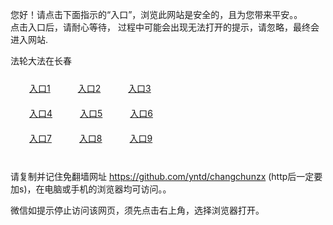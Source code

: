 您好！请点击下面指示的“入口”，浏览此网站是安全的，且为您带来平安。。 <br/>
点击入口后，请耐心等待， 过程中可能会出现无法打开的提示，请忽略，最终会进入网站. </br>

法轮大法在长春<br/>
<div style="padding:10px"><a style="margin:20px" target="_blank" href="https://dkkojmuisv7qg.cloudfront.net/2Qpsp?odxqarrk" id="ccLink1" rel="nofollow">入口1</a> <a target="_blank" style="margin:20px" href="https://d1jp13ydgird7c.cloudfront.net/2Qpsp?wfsmxzyv" id="ccLink2" rel="nofollow">入口2</a> <a style="margin:20px" target="_blank" href="https://dwt4wlgc0av73.cloudfront.net/2Qpsp?erbrpit" id="ccLink3" rel="nofollow">入口3</a></div>

<div style="padding:10px" ><a style="margin:20px" target="_blank" href="https://dkkojmuisv7qg.cloudfront.net/2Qpsp?odxqarrk" id="ccLink4" rel="nofollow">入口4</a> <a style="margin:20px" href="https://d1jp13ydgird7c.cloudfront.net/2Qpsp?wfsmxzyv" target="_blank" id="ccLink5" rel="nofollow">入口5</a> <a style="margin:20px" href="https://dwt4wlgc0av73.cloudfront.net/2Qpsp?erbrpit" target="_blank" id="ccLink6" rel="nofollow">入口6</a></div>

<div style="padding:10px"><a style="margin:20px" target="_blank" href="https://dkkojmuisv7qg.cloudfront.net/2Qpsp?odxqarrk" id="ccLink7" rel="nofollow">入口7</a> <a style="margin:20px" href="https://d1jp13ydgird7c.cloudfront.net/2Qpsp?wfsmxzyv" target="_blank" id="ccLink8" rel="nofollow">入口8</a> <a style="margin:20px" target="_blank" href="https://dwt4wlgc0av73.cloudfront.net/2Qpsp?erbrpit" id="ccLink9" rel="nofollow">入口9</a></div>

<br/>



请复制并记住免翻墙网址 https://github.com/yntd/changchunzx (http后一定要加s)，在电脑或手机的浏览器均可访问。。<br/>

微信如提示停止访问该网页，须先点击右上角，选择浏览器打开。
